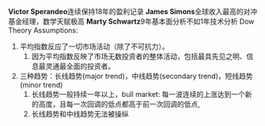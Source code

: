 **Victor Sperandeo**连续保持18年的盈利记录
**James Simons**全球收入最高的对冲基金经理，数学天赋极高
**Marty Schwartz**9年基本面分析不如1年技术分析
Dow Theory
Assumptions:
1. 平均指数反应了一切市场活动（除了不可抗力）。
	1. 因为平均指数反映了市场无数投资者的整体活动，包括最具先见之明、信息最灵通最全面的投资者。
2. 三种趋势：长线趋势(major trend)，中线趋势(secondary trend)，短线趋势(minor trend)
	1. 长线趋势一般持续一年以上，bull market: 每一波连续的上涨达到一个新的高度，且每一次回调的低点都高于前一次回调的低点,
	2. 长线趋势和中线趋势无法被操纵